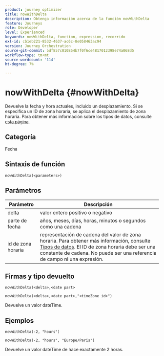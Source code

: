 ```yaml
---
product: journey optimizer
title: nowWithDelta
description: Obtenga información acerca de la función nowWithDelta
feature: Journeys
role: Developer
level: Experienced
keywords: nowWithDelta, function, expression, recorrido
exl-id: cb1eb221-8532-4637-ac6c-8e058463ac94
version: Journey Orchestration
source-git-commit: bdf857c010854b7f0f6ce4817012398e74a068d5
workflow-type: tm+mt
source-wordcount: '114'
ht-degree: 7%

---
```


# nowWithDelta {#nowWithDelta}

Devuelve la fecha y hora actuales, incluido un desplazamiento. Si se especifica un ID de zona horaria, se aplica el desplazamiento de zona horaria. Para obtener más información sobre los tipos de datos, consulte [esta página](../expression/data-types.md).

## Categoría

Fecha

## Sintaxis de función

`nowWithDelta(<parameters>)`

## Parámetros

| Parámetro | Descripción |
|--- |--- |
| delta | valor entero positivo o negativo |
| parte de fecha | años, meses, días, horas, minutos o segundos como una cadena |
| id de zona horaria | representación de cadena del valor de zona horaria. Para obtener más información, consulte [Tipos de datos](../expression/data-types.md). El ID de zona horaria debe ser una constante de cadena. No puede ser una referencia de campo ni una expresión. |

## Firmas y tipo devuelto

`nowWithDelta(<delta>,<date part>`

`nowWithDelta(<delta>,<date part>,"<timeZone id>")`

Devuelve un valor dateTime.

## Ejemplos

`nowWithDelta(-2, "hours")`

`nowWithDelta(-2, "hours", "Europe/Paris")`

Devuelve un valor dateTime de hace exactamente 2 horas.
